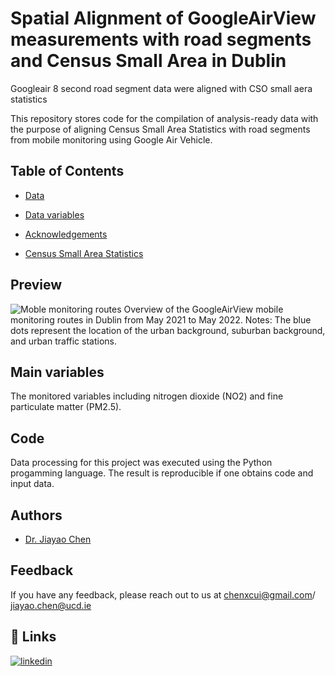 # Spatial Alignment of GoogleAirView measurements with road segments and Census Small Area in Dublin
Googleair 8 second road segment data were aligned with CSO small aera statistics

This repository stores code for the compilation of analysis-ready data with the purpose of aligning Census Small Area Statistics with road segments from mobile monitoring using Google Air Vehicle. 


## Table of Contents
- [Data](https://data.smartdublin.ie/dataset/google-airview-data-dublin-city/resource/ea9ad286-3267-477a-96b1-70b4b2965a9e)

- [Data variables](https://data.smartdublin.ie/dataset/google-airview-data-dublin-city/resource/ea9ad286-3267-477a-96b1-70b4b2965a9e)

- [Acknowledgements](https://data.europa.eu/data/datasets/4976e11e-a015-4ef9-9179-dc7c27fb5a81?locale=en)

- [Census Small Area Statistics](https://www.cso.ie/en/census/census2022/census2022smallareapopulationstatistics/)

## Preview
![Moble monitoring routes](https://media.springernature.com/full/springer-static/image/art%3A10.1007%2Fs11356-024-34903-5/MediaObjects/11356_2024_34903_Fig1_HTML.png?as=webp)
Overview of the GoogleAirView mobile monitoring routes in Dublin from May 2021 to May 2022. Notes: The blue dots represent the location of the urban background, suburban background, and urban traffic stations.

## Main variables
The monitored variables including nitrogen dioxide (NO2) and fine particulate matter (PM2.5). 

## Code
Data processing for this project was executed using the Python progamming language. The result is reproducible if one obtains code and input data. 

## Authors
- [Dr. Jiayao Chen](https://people.ucd.ie/jiayao.chen)

## Feedback
If you have any feedback, please reach out to us at chenxcui@gmail.com/ jiayao.chen@ucd.ie

## 🔗 Links
[![linkedin](https://www.linkedin.com/in/joyce-jiayao-chen-535727186/?originalSubdomain=hk)](https://www.linkedin.com/)

